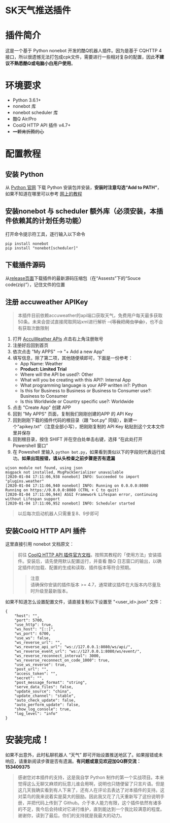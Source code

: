 # SK天气推送插件

# 插件简介
这是一个基于 Python nonebot 开发的酷Q机器人插件。因为是基于 CQHTTP 4 接口，所以很遗憾无法打包成cpk文件，需要进行一些相对复杂的配置，因此**不建议不熟悉酷Q或电脑小白用户使用**。

# 环境要求
* Python 3.6.1+
* nonebot 库
* nonebot scheduler 库
* 酷Q Air/Pro
* CoolQ HTTP API 插件 v4.7+
* ~~一颗肯折腾的心~~

# 配置教程

## 安装 Python
从 <a href="https://www.python.org/" target="_blank">Python 官网</a> 下载 Python 安装包并安装，**安装时注意勾选“Add to PATH”**，如果不知道在哪里可以参考 [网上的教程](https://www.liaoxuefeng.com/wiki/1016959663602400/1016959856222624)

## 安装nonebot 与 scheduler 额外库（必须安装，本插件依赖其的计划任务功能）
打开命令提示符工具，逐行输入以下命令
```
pip install nonebot
pip install "nonebot[scheduler]"
```

## 下载插件源码
从[release页面](https://github.com/songrk415/Weather-Pusher/releases)下载插件的最新源码压缩包（在“Assests”下的“Souce code(zip)”），记住文件的位置

## 注册 accuweather APIKey
>本插件目前依赖accuweather的api端口获取天气，免费用户每天最多获取50条。未来会尝试直接爬取网站xml进行解析 ~~（等我把爬虫学会）~~，也不会有获取次数限制

1. 打开 [AccuWeather APIs](https://developer.accuweather.com/) 点击右上角注册账号
2. 注册好后回到首页
3. 依次点击 "My APPS" --> "+ Add a new App"
4. 填写信息，除了第二项，其他随便填即可，下面是一份参考：
   * App Name: Weather
   * **Product: Limited Trial**
   * Where will the API be used?: Other
   * What will you be creating with this API?: Internal App
   * What programming language is your APP written in?: Python
   * Is this for Business to Business or Business to Consumer use?: Business to Consumer
   * Is this Worldwide or Country specific use?: Worldwide
5. 点击 "Create App" 创建 APP
6. 回到 "My APPS" 页面，复制我们刚刚创建的APP 的 API Key
7. 回到刚刚下载的插件代码的根目录（跟 "bot.py" 同级），新建一个"apikey.txt"（注意全部小写），把刚刚复制的 API Key 粘贴到这个文本文件里并保存
8. 回到根目录，按住 SHIFT 并在空白处单击右键，选择 “在此处打开 Powershell 窗口”
9. 在 Poweshell 里输入 `python bot.py`，如果看到类似以下的字段则代表运行成功。**如果出现报错，请从头检查之前步骤是否有遗漏**
```
ujson module not found, using json
msgpack not installed, MsgPackSerializer unavailable
[2020-01-04 17:11:06,938 nonebot] INFO: Succeeded to import "plugins.weather"
[2020-01-04 17:11:06,940 nonebot] INFO: Running on 0.0.0.0:8080
Running on https://0.0.0.0:8080 (CTRL + C to quit)
[2020-01-04 17:11:06,944] ASGI Framework Lifespan error, continuing without Lifespan support
[2020-01-04 17:11:06,952 nonebot] INFO: Scheduler started
```
>以后每次启动机器人只需重复8、9步即可

## 安装CoolQ HTTP API 插件
这里直接引用 nonebot 文档原文：
>前往 [CoolQ HTTP API 插件官方文档](https://cqhttp.cc/docs/)，按照其教程的「使用方法」安装插件。安装后，请先使用默认配置运行，并查看 酷Q 日志窗口的输出，以确定插件的加载、配置的生成和读取、插件版本等符合预期。
>>注意  
请确保你安装的插件版本 >= 4.7，通常建议插件在大版本内尽量及时升级至最新版本。

如果不知道怎么设置配置文件，请直接复制以下设置至 "<user_id>.json" 文件：
```
{
    "host": "",
    "port": 5700,
    "use_http": true,
    "ws_host": "[::]",
    "ws_port": 6700,
    "use_ws": false,
    "ws_reverse_url": "",
    "ws_reverse_api_url": "ws://127.0.0.1:8080/ws/api/",
    "ws_reverse_event_url": "ws://127.0.0.1:8080/ws/event/",
    "ws_reverse_reconnect_interval": 3000,
    "ws_reverse_reconnect_on_code_1000": true,
    "use_ws_reverse": true,
    "post_url": "",
    "access_token": "",
    "secret": "",
    "post_message_format": "string",
    "serve_data_files": false,
    "update_source": "china",
    "update_channel": "stable",
    "auto_check_update": false,
    "auto_perform_update": false,
    "show_log_console": true,
    "log_level": "info"
}
```

# 安装完成！
如果不出意外，此时私聊机器人 “天气” 即可开始设置推送地区了。如果报错或未响应，请重新阅读步骤是否有遗漏。**有问题或意见欢迎加QQ群交流：153409375**
>感谢您对本插件的支持，这是我自学 Python 制作的第一个实战项目。本来觉得这么无聊又麻烦的玩意儿谁会用啊，说明也只随便留了只言片语。但是这几天我确实看到有人下来了，还有人在评论去表达了对本插件的支持。这对菜鸟的我来说着实是莫大的鼓励。因此我又花了几天重新写了这份说明手册，并把代码上传到了 Github。介于本人能力有限，这个插件依然有诸多的不足，我今后会持续对它进行维护，直到能达到一个我比较满意的程度。  
谢谢你，读到了最后。你们的支持就是我最大的动力。
